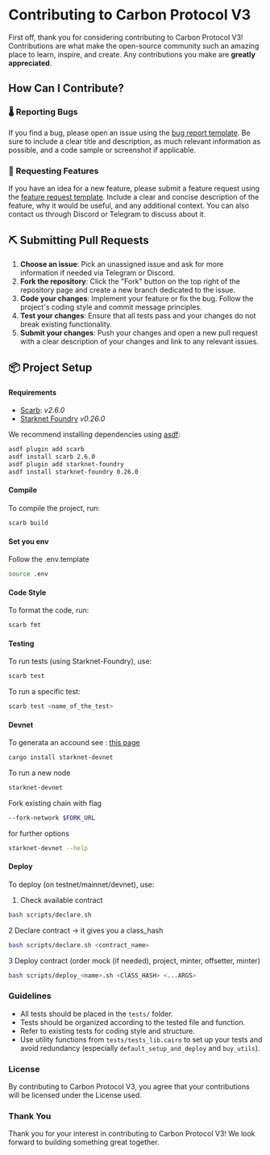 # Contributing to Carbon Protocol V3

First off, thank you for considering contributing to Carbon Protocol V3! Contributions are what make the open-source community such an amazing place to learn, inspire, and create. Any contributions you make are **greatly appreciated**.

## How Can I Contribute?

### 🌡️ Reporting Bugs

If you find a bug, please open an issue using the [bug report template](https://github.com/carbonable-labs/carbon-protocol-v3/issues/new?assignees=&labels=bug&template=01_BUG_REPORT.md&title=bug%3A+). Be sure to include a clear title and description, as much relevant information as possible, and a code sample or screenshot if applicable.

### 📝 Requesting Features

If you have an idea for a new feature, please submit a feature request using the [feature request template](https://github.com/carbonable-labs/carbon-protocol-v3/issues/new?assignees=&labels=enhancement&template=02_FEATURE_REQUEST.md&title=feat%3A+). Include a clear and concise description of the feature, why it would be useful, and any additional context. You can also contact us through Discord or Telegram to discuss about it.

## ⛏️ Submitting Pull Requests

1. **Choose an issue**: Pick an unassigned issue and ask for more information if needed via Telegram or Discord.
2. **Fork the repository**: Click the "Fork" button on the top right of the repository page and create a new branch dedicated to the issue.
3. **Code your changes**: Implement your feature or fix the bug. Follow the project's coding style and commit message principles.
4. **Test your changes**: Ensure that all tests pass and your changes do not break existing functionality.
5. **Submit your changes**: Push your changes and open a new pull request with a clear description of your changes and link to any relevant issues.

## 📦 Project Setup

#### Requirements

- [Scarb](https://docs.swmansion.com/scarb/): _v2.6.0_
- [Starknet Foundry](https://foundry-rs.github.io/starknet-foundry/index.html) _v0.26.0_

We recommend installing dependencies using [asdf](https://asdf-vm.com/):

```bash
asdf plugin add scarb
asdf install scarb 2.6.0
asdf plugin add starknet-foundry
asdf install starknet-foundry 0.26.0
```

#### Compile

To compile the project, run:

```bash
scarb build
```

#### Set you env

Follow the .env.template

```bash
source .env
```

#### Code Style

To format the code, run:

```bash
scarb fmt
```

#### Testing

To run tests (using Starknet-Foundry), use:

```bash
scarb test
```

To run a specific test:

```bash
scarb test <name_of_the_test>
```

#### Devnet

To generata an accound see :
[this page](https://docs.starknet.io/quick-start/set-up-an-account/)

```bash
cargo install starknet-devnet
```

To run a new node

```bash
starknet-devnet
```

Fork existing chain with flag

```bash
--fork-network $FORK_URL
```

for further options

```bash
starknet-devnet --help
```

#### Deploy

To deploy (on testnet/mainnet/devnet), use:
1. Check available contract

```bash
bash scripts/declare.sh
```

2 Declare contract -> it gives you a class_hash

```bash
bash scripts/declare.sh <contract_name>
```

3 Deploy contract (order mock (if needed), project, minter, offsetter, minter)

```bash
bash scripts/deploy_<name>.sh <ClASS_HASH> <...ARGS>
```


### Guidelines

- All tests should be placed in the `tests/` folder.
- Tests should be organized according to the tested file and function.
- Refer to existing tests for coding style and structure.
- Use utility functions from `tests/tests_lib.cairo` to set up your tests and avoid redundancy (especially `default_setup_and_deploy` and `buy_utils`).

### License

By contributing to Carbon Protocol V3, you agree that your contributions will be licensed under the License used.

### Thank You

Thank you for your interest in contributing to Carbon Protocol V3! We look forward to building something great together.
